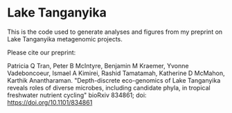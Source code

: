 # Lake Tanganyika
This is the code used to generate analyses and figures from my preprint on Lake Tanganyika metagenomic projects.

Please cite our preprint:

Patricia Q Tran, Peter B McIntyre, Benjamin M Kraemer, Yvonne Vadeboncoeur, Ismael A Kimirei, Rashid Tamatamah, Katherine D McMahon, Karthik Anantharaman. "Depth-discrete eco-genomics of Lake Tanganyika reveals roles of diverse microbes, including candidate phyla, in tropical freshwater nutrient cycling" bioRxiv 834861; doi: https://doi.org/10.1101/834861


